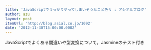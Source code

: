 ```yaml
---
title: 'JavaScriptでうっかりやってしまいそうなこと色々 : アシアルブログ'
author: azu
layout: post
itemUrl: 'http://blog.asial.co.jp/1092'
date: '2012-11-30T15:00:00.000Z'
---
```

JavaScriptでよくある間違いや型変換について。Jasmineのテスト付き
